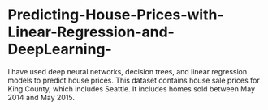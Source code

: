 # Predicting-House-Prices-with-Linear-Regression-and-DeepLearning-
  I have used deep neural networks, decision trees, and linear regression models to predict house prices. This dataset contains house sale prices for King County, which includes Seattle. It includes homes sold between May 2014 and May 2015.
